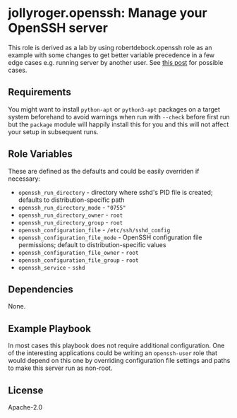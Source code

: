 jollyroger.openssh: Manage your OpenSSH server
==============================================

This role is derived as a lab by using robertdebock.openssh role as an example
with some changes to get better variable precedence in a few edge cases e.g.
running server by another user. See [this post][1] for possible cases.

 [1]: https://serverfault.com/questions/344295

Requirements
------------

You might want to install `python-apt` or `python3-apt` packages on a target
system beforehand to avoid warnings when run with `--check` before first run
but the `package` module will happily install this for you and this will not
affect your setup in subsequent runs.

Role Variables
--------------

These are defined as the defaults and could be easily overriden if necessary:

* `openssh_run_directory` - directory where sshd's PID file is created;
  defaults to distribution-specific path
* `openssh_run_directory_mode` - `"0755"`
* `openssh_run_directory_owner` - `root`
* `openssh_run_directory_group` - `root`
* `openssh_configuration_file` - `/etc/ssh/sshd_config`
* `openssh_configuration_file_mode` - OpenSSH configuration file permissions;
  default to distribution-specific values
* `openssh_configuration_file_owner` - `root`
* `openssh_configuration_file_group` - `root`
* `openssh_service` - `sshd`

Dependencies
------------

None.

Example Playbook
----------------

In most cases this playbook does not require additional configuration. One of
the interesting applications could be writing an `openssh-user` role that would
depend on this one by overriding configuration file settings and paths to make
this server run as non-root. 

License
-------

Apache-2.0

